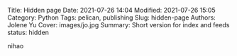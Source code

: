 Title: Hidden page
Date: 2021-07-26 14:04
Modified: 2021-07-26 15:05
Category: Python
Tags: pelican, publishing
Slug: hidden-page
Authors: Jolene Yu
Cover: images/jo.jpg
Summary: Short version for index and feeds
status: hidden


nihao